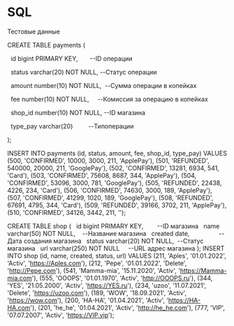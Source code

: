 # SQL
Тестовые данные

CREATE TABLE payments (

  id bigint PRIMARY KEY,       --ID операции
  
  status varchar(20) NOT NULL, --Статус операции
  
  amount number(10) NOT NULL,  --Сумма операции в копейках
  
  fee number(10) NOT NULL,     --Комиссия за операцию в копейках
  
  shop_id number(10) NOT NULL, --ID магазина
  
  type_pay varchar(20)         --Типоперации
  
);

INSERT INTO payments (id, status, amount, fee, shop_id, type_pay) VALUES
(500, 'CONFIRMED', 10000, 3000, 211, 'ApplePay'),
(501, 'REFUNDED', 540000, 20000, 211, 'GooglePay'),
(502, 'CONFIRMED', 13281, 6934, 541, 'Card'),
(503, 'CONFIRMED', 75608, 8687, 344, 'ApplePay'),
(504, 'CONFIRMED', 53096, 3000, 781, 'GooglePay'),
(505, 'REFUNDED', 22438, 4226, 234, 'Card'),
(506, 'CONFIRMED', 74630, 3000, 189, 'ApplePay'),
(507, 'CONFIRMED', 41299, 1020, 189, 'GooglePay'),
(508, 'REFUNDED', 67691, 4795, 344, 'Card'),
(509, 'REFUNDED', 39166, 3702, 211, 'ApplePay'),
(510, 'CONFIRMED', 34126, 3442, 211, '');



CREATE TABLE shop (
  id bigint PRIMARY KEY,        --ID магазина
  name varchar(50) NOT NULL,    --Название магазина
  created date,                 --Дата создания магазина
  status varchar(20) NOT NULL,  --Статус магазина
  url varchar(250) NOT NULL     --URL адрес магазина
);
INSERT INTO shop (id, name, created, status, url) VALUES
(211, 'Aples', '01.01.2022', 'Activ', 'https://Aples.com'),
(212, 'Pepe', '01.01.2022', 'Delete', 'http://Pepe.com'),
(541, 'Mamma-mia', '15.11.2020', 'Activ', 'https://Mamma-mia.com'),
(555, 'OOOPS', '01.01.1970', 'Activ', 'http://OOOPS.ru'),
(344, 'YES', '21.05.2000', 'Activ', 'https://YES.ru'),
(234, 'uzoo', '11.07.2021', 'Delete', 'https://uzoo.com'),
(189, 'WOW', '18.09.2021', 'Activ', 'https://wow.com'),
(200, 'HA-HA', '01.04.2021', 'Activ', 'https://HA-HA.com'),
(201, 'he_he', '01.04.2021', 'Activ', 'http://he_he.com'),
(777, 'VIP', '07.07.2007', 'Activ', 'https://VIP.vip');

